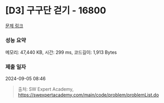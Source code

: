 # [D3] 구구단 걷기 - 16800 

[문제 링크](https://swexpertacademy.com/main/code/problem/problemDetail.do?contestProbId=AYaf9W8afyMDFAQ9) 

### 성능 요약

메모리: 47,440 KB, 시간: 299 ms, 코드길이: 1,913 Bytes

### 제출 일자

2024-09-05 08:46



> 출처: SW Expert Academy, https://swexpertacademy.com/main/code/problem/problemList.do